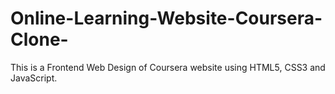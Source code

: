 # Online-Learning-Website-Coursera-Clone-
This is a Frontend Web Design of Coursera website using HTML5, CSS3 and JavaScript.
